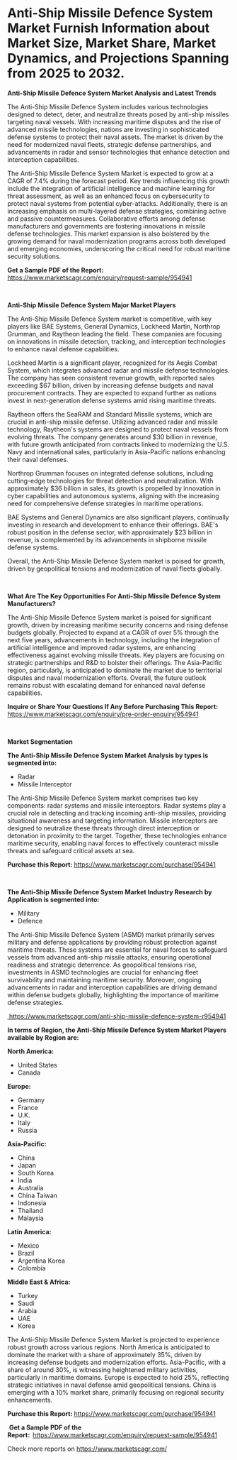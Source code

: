 <p><h1>Anti-Ship Missile Defence System Market Furnish Information about Market Size, Market Share, Market Dynamics, and Projections Spanning from 2025 to 2032.</h1></p><p><strong>Anti-Ship Missile Defence System Market Analysis and Latest Trends</strong></p>
<p><p>The Anti-Ship Missile Defence System includes various technologies designed to detect, deter, and neutralize threats posed by anti-ship missiles targeting naval vessels. With increasing maritime disputes and the rise of advanced missile technologies, nations are investing in sophisticated defense systems to protect their naval assets. The market is driven by the need for modernized naval fleets, strategic defense partnerships, and advancements in radar and sensor technologies that enhance detection and interception capabilities.</p><p>The Anti-Ship Missile Defence System Market is expected to grow at a CAGR of 7.4% during the forecast period. Key trends influencing this growth include the integration of artificial intelligence and machine learning for threat assessment, as well as an enhanced focus on cybersecurity to protect naval systems from potential cyber-attacks. Additionally, there is an increasing emphasis on multi-layered defense strategies, combining active and passive countermeasures. Collaborative efforts among defense manufacturers and governments are fostering innovations in missile defense technologies. This market expansion is also bolstered by the growing demand for naval modernization programs across both developed and emerging economies, underscoring the critical need for robust maritime security solutions.</p></p>
<p><strong>Get a Sample PDF of the Report:&nbsp;</strong> <a href="https://www.marketscagr.com/enquiry/request-sample/954941?utm_campaign=2520&utm_medium=2&utm_source=Github&utm_content=ia&utm_term=05032025&utm_id=anti-ship-missile-defence-system">https://www.marketscagr.com/enquiry/request-sample/954941</a></p>
<p>&nbsp;</p>
<p><strong>Anti-Ship Missile Defence System Major Market Players</strong></p>
<p><p>The Anti-Ship Missile Defence System market is competitive, with key players like BAE Systems, General Dynamics, Lockheed Martin, Northrop Grumman, and Raytheon leading the field. These companies are focusing on innovations in missile detection, tracking, and interception technologies to enhance naval defense capabilities.</p><p>Lockheed Martin is a significant player, recognized for its Aegis Combat System, which integrates advanced radar and missile defense technologies. The company has seen consistent revenue growth, with reported sales exceeding $67 billion, driven by increasing defense budgets and naval procurement contracts. They are expected to expand further as nations invest in next-generation defense systems amid rising maritime threats.</p><p>Raytheon offers the SeaRAM and Standard Missile systems, which are crucial in anti-ship missile defense. Utilizing advanced radar and missile technology, Raytheon's systems are designed to protect naval vessels from evolving threats. The company generates around $30 billion in revenue, with future growth anticipated from contracts linked to modernizing the U.S. Navy and international sales, particularly in Asia-Pacific nations enhancing their naval defenses.</p><p>Northrop Grumman focuses on integrated defense solutions, including cutting-edge technologies for threat detection and neutralization. With approximately $36 billion in sales, its growth is propelled by innovation in cyber capabilities and autonomous systems, aligning with the increasing need for comprehensive defense strategies in maritime operations.</p><p>BAE Systems and General Dynamics are also significant players, continually investing in research and development to enhance their offerings. BAE's robust position in the defense sector, with approximately $23 billion in revenue, is complemented by its advancements in shipborne missile defense systems.</p><p>Overall, the Anti-Ship Missile Defence System market is poised for growth, driven by geopolitical tensions and modernization of naval fleets globally.</p></p>
<p>&nbsp;</p>
<p><strong>What Are The Key Opportunities For Anti-Ship Missile Defence System Manufacturers?</strong></p>
<p><p>The Anti-Ship Missile Defence System market is poised for significant growth, driven by increasing maritime security concerns and rising defense budgets globally. Projected to expand at a CAGR of over 5% through the next five years, advancements in technology, including the integration of artificial intelligence and improved radar systems, are enhancing effectiveness against evolving missile threats. Key players are focusing on strategic partnerships and R&D to bolster their offerings. The Asia-Pacific region, particularly, is anticipated to dominate the market due to territorial disputes and naval modernization efforts. Overall, the future outlook remains robust with escalating demand for enhanced naval defense capabilities.</p></p>
<p><strong>Inquire or Share Your Questions If Any Before Purchasing This Report:</strong> <a href="https://www.marketscagr.com/enquiry/pre-order-enquiry/954941?utm_campaign=2520&utm_medium=2&utm_source=Github&utm_content=ia&utm_term=05032025&utm_id=anti-ship-missile-defence-system">https://www.marketscagr.com/enquiry/pre-order-enquiry/954941</a></p>
<p>&nbsp;</p>
<p><strong>Market Segmentation</strong></p>
<p><strong>The Anti-Ship Missile Defence System Market Analysis by types is segmented into:</strong></p>
<p><ul><li>Radar</li><li>Missile Interceptor</li></ul></p>
<p><p>The Anti-Ship Missile Defence System market comprises two key components: radar systems and missile interceptors. Radar systems play a crucial role in detecting and tracking incoming anti-ship missiles, providing situational awareness and targeting information. Missile interceptors are designed to neutralize these threats through direct interception or detonation in proximity to the target. Together, these technologies enhance maritime security, enabling naval forces to effectively counteract missile threats and safeguard critical assets at sea.</p></p>
<p><strong>Purchase this Report:&nbsp;</strong><a href="https://www.marketscagr.com/purchase/954941?utm_campaign=2520&utm_medium=2&utm_source=Github&utm_content=ia&utm_term=05032025&utm_id=anti-ship-missile-defence-system">https://www.marketscagr.com/purchase/954941</a></p>
<p>&nbsp;</p>
<p><strong>The Anti-Ship Missile Defence System Market Industry Research by Application is segmented into:</strong></p>
<p><ul><li>Military</li><li>Defence</li></ul></p>
<p><p>The Anti-Ship Missile Defence System (ASMD) market primarily serves military and defense applications by providing robust protection against maritime threats. These systems are essential for naval forces to safeguard vessels from advanced anti-ship missile attacks, ensuring operational readiness and strategic deterrence. As geopolitical tensions rise, investments in ASMD technologies are crucial for enhancing fleet survivability and maintaining maritime security. Moreover, ongoing advancements in radar and interception capabilities are driving demand within defense budgets globally, highlighting the importance of maritime defense strategies.</p></p>
<p><a href="https://www.marketscagr.com/anti-ship-missile-defence-system-r954941?utm_campaign=2520&utm_medium=2&utm_source=Github&utm_content=ia&utm_term=05032025&utm_id=anti-ship-missile-defence-system">&nbsp;https://www.marketscagr.com/anti-ship-missile-defence-system-r954941</a></p>
<p><strong>In terms of Region, the Anti-Ship Missile Defence System Market Players available by Region are:</strong></p>
<p>
    <p> <strong> North America: </strong>
        <ul>
            <li>United States</li>
            <li>Canada</li>
        </ul>
        </p> 
    <p> <strong> Europe: </strong>
        <ul>
            <li>Germany</li>
            <li>France</li>
            <li>U.K.</li>
            <li>Italy</li>
            <li>Russia</li>
        </ul>
        </p> 
    <p> <strong> Asia-Pacific: </strong>
        <ul>
            <li>China</li>
            <li>Japan</li>
            <li>South Korea</li>
            <li>India</li>
            <li>Australia</li>
            <li>China Taiwan</li>
            <li>Indonesia</li>
            <li>Thailand</li>
            <li>Malaysia</li>
        </ul>
        </p> 
    <p> <strong> Latin America: </strong>
        <ul>
            <li>Mexico</li>
            <li>Brazil</li>
            <li>Argentina Korea</li>
            <li>Colombia</li>
        </ul>
        </p> 
    <p> <strong> Middle East & Africa: </strong>
        <ul>
            <li>Turkey</li>
            <li>Saudi</li>
            <li>Arabia</li>
            <li>UAE</li>
            <li>Korea</li>
        </ul>
    </p>
    </p>
<p><p>The Anti-Ship Missile Defence System Market is projected to experience robust growth across various regions. North America is anticipated to dominate the market with a share of approximately 35%, driven by increasing defense budgets and modernization efforts. Asia-Pacific, with a share of around 30%, is witnessing heightened military activities, particularly in maritime domains. Europe is expected to hold 25%, reflecting strategic initiatives in naval defense amid geopolitical tensions. China is emerging with a 10% market share, primarily focusing on regional security enhancements.</p></p>
<p><strong>Purchase this Report: </strong><a href="https://www.marketscagr.com/purchase/954941?utm_campaign=2520&utm_medium=2&utm_source=Github&utm_content=ia&utm_term=05032025&utm_id=anti-ship-missile-defence-system">https://www.marketscagr.com/purchase/954941</a></p>
<p>&nbsp;<strong>Get a Sample PDF of the Report:&nbsp;&nbsp;</strong><a href="https://www.marketscagr.com/enquiry/request-sample/954941?utm_campaign=2520&utm_medium=2&utm_source=Github&utm_content=ia&utm_term=05032025&utm_id=anti-ship-missile-defence-system">https://www.marketscagr.com/enquiry/request-sample/954941</a></p>
<p><strong></strong></p>
<p>Check more reports on <a href="https://www.marketscagr.com/?utm_campaign=2520&utm_medium=2&utm_source=Github&utm_content=ia&utm_term=05032025&utm_id=anti-ship-missile-defence-system">https://www.marketscagr.com/</a></p>